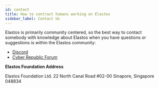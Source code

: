```yaml
---
id: contact
title: How to contract humans working on Elastos
sidebar_label: Contact Us
---
```


Elastos is primarily community centered, so the best way to contact somebody with knowledge about Elastos when you have questions or suggestions is within the Elastos community:

- [Discord](https://discord.gg/elastos)
- [Cyber Republic Forum](https://cyberrepublic.org/suggestions/)

**Elastos Foundation Address**

Elastos Foundation Ltd.
22 North Canal Road #02-00
Sinapore, Singapore 048834
